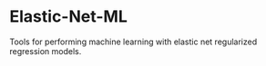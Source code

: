 # Elastic-Net-ML
Tools for performing machine learning with elastic net regularized regression models.


